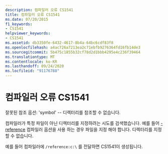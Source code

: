 ```yaml
---
description: 컴파일러 오류 CS1541
title: 컴파일러 오류 CS1541
ms.date: 07/20/2015
f1_keywords:
- CS1541
helpviewer_keywords:
- CS1541
ms.assetid: db3350fe-6432-4617-8b4a-64bc6cdf83f8
ms.openlocfilehash: a4ac726a7213ea2c71ebfb9276364fd16fb14de3
ms.sourcegitcommit: 5b475c1855b32cf78d2d1bbb4295e4c236f39464
ms.translationtype: MT
ms.contentlocale: ko-KR
ms.lasthandoff: 09/24/2020
ms.locfileid: "91176788"
---
```

# <a name="compiler-error-cs1541"></a>컴파일러 오류 CS1541

잘못된 참조 옵션: 'symbol' -- 디렉터리를 참조할 수 없습니다.  
  
 컴파일러가 특정 파일이 아닌 디렉터리를 지정하려는 시도를 검색했습니다. 예를 들어 [-reference](../language-reference/compiler-options/reference-compiler-option.md) 컴파일러 옵션을 사용 하는 경우 파일을 지정 해야 합니다. 디렉터리를 지정할 수 없습니다.  
  
 예를 들어 컴파일러에 `/reference:c:\` 를 전달하면 CS1541이 생성됩니다.
